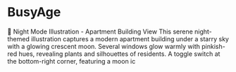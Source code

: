 # BusyAge
🌙 Night Mode Illustration - Apartment Building View This serene night-themed illustration captures a modern apartment building under a starry sky with a glowing crescent moon. Several windows glow warmly with pinkish-red hues, revealing plants and silhouettes of residents. A toggle switch at the bottom-right corner, featuring a moon ic

